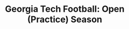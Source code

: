 ---
layout: post
title: "Georgia Tech Football: Open (Practice) Season"
description: "Tech opened practice to the public on Saturday. Let’s..."
permalink: https://www.fromtherumbleseat.com/2021/4/5/22367454/georgia-tech-football-open-practice-season-2021-ncaa-football-cfb-yellow-jackets-college-football
---